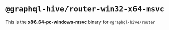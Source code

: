# `@graphql-hive/router-win32-x64-msvc`

This is the **x86_64-pc-windows-msvc** binary for `@graphql-hive/router`
